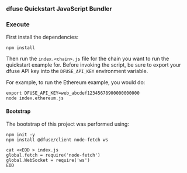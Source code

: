 ### dfuse Quickstart JavaScript Bundler

### Execute

First install the dependencies:

```
npm install
```

Then run the `index.<chain>.js` file for the chain you want to run
the quickstart example for. Before invoking the script, be sure to export
your dfuse API key into the `DFUSE_API_KEY` environment variable.

For example, to run the Ethereum example, you would do:

```
export DFUSE_API_KEY=web_abcdef12345678900000000000
node index.ethereum.js
```

#### Bootstrap

The bootstrap of this project was performed using:

```
npm init -y
npm install @dfuse/client node-fetch ws

cat <<EOD > index.js
global.fetch = require('node-fetch')
global.WebSocket = require('ws')
EOD
```